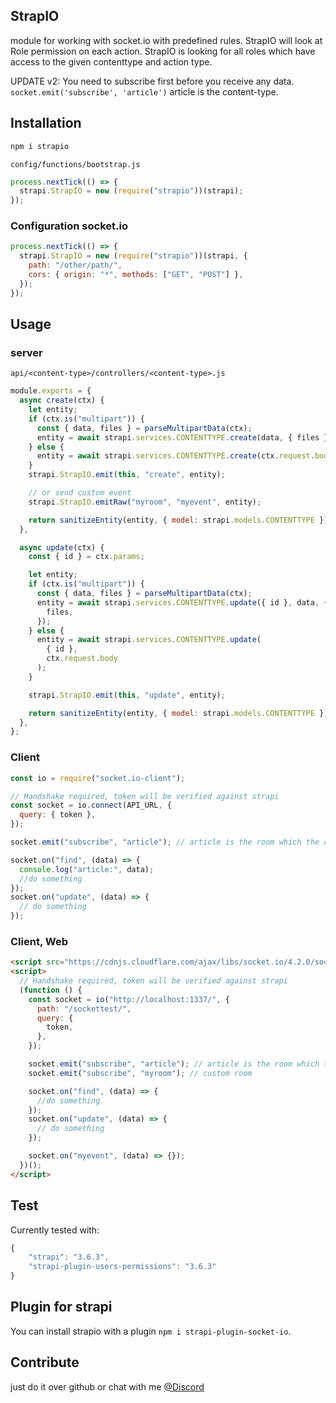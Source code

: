 ## StrapIO

module for working with socket.io with predefined rules. StrapIO will look at Role permission on each action.
StrapIO is looking for all roles which have access to the given contenttype and action type.

UPDATE v2:
You need to subscribe first before you receive any data. `socket.emit('subscribe', 'article')` article is the content-type.

## Installation

```bash
npm i strapio
```

`config/functions/bootstrap.js`

```js
process.nextTick(() => {
  strapi.StrapIO = new (require("strapio"))(strapi);
});
```

### Configuration socket.io

```js
process.nextTick(() => {
  strapi.StrapIO = new (require("strapio"))(strapi, {
    path: "/other/path/",
    cors: { origin: "*", methods: ["GET", "POST"] },
  });
});
```

## Usage

### server

`api/<content-type>/controllers/<content-type>.js`

```js
module.exports = {
  async create(ctx) {
    let entity;
    if (ctx.is("multipart")) {
      const { data, files } = parseMultipartData(ctx);
      entity = await strapi.services.CONTENTTYPE.create(data, { files });
    } else {
      entity = await strapi.services.CONTENTTYPE.create(ctx.request.body);
    }
    strapi.StrapIO.emit(this, "create", entity);

    // or send custom event
    strapi.StrapIO.emitRaw("myroom", "myevent", entity);

    return sanitizeEntity(entity, { model: strapi.models.CONTENTTYPE });
  },

  async update(ctx) {
    const { id } = ctx.params;

    let entity;
    if (ctx.is("multipart")) {
      const { data, files } = parseMultipartData(ctx);
      entity = await strapi.services.CONTENTTYPE.update({ id }, data, {
        files,
      });
    } else {
      entity = await strapi.services.CONTENTTYPE.update(
        { id },
        ctx.request.body
      );
    }

    strapi.StrapIO.emit(this, "update", entity);

    return sanitizeEntity(entity, { model: strapi.models.CONTENTTYPE });
  },
};
```

### Client

```js
const io = require("socket.io-client");

// Handshake required, token will be verified against strapi
const socket = io.connect(API_URL, {
  query: { token },
});

socket.emit("subscribe", "article"); // article is the room which the client joins

socket.on("find", (data) => {
  console.log("article:", data);
  //do something
});
socket.on("update", (data) => {
  // do something
});
```

### Client, Web

```html
<script src="https://cdnjs.cloudflare.com/ajax/libs/socket.io/4.2.0/socket.io.js"></script>
<script>
  // Handshake required, token will be verified against strapi
  (function () {
    const socket = io("http://localhost:1337/", {
      path: "/sockettest/",
      query: {
        token,
      },
    });

    socket.emit("subscribe", "article"); // article is the room which the client joins
    socket.emit("subscribe", "myroom"); // custom room

    socket.on("find", (data) => {
      //do something
    });
    socket.on("update", (data) => {
      // do something
    });

    socket.on("myevent", (data) => {});
  })();
</script>
```

## Test

Currently tested with:

```js
{
    "strapi": "3.6.3",
    "strapi-plugin-users-permissions": "3.6.3"
}
```

## Plugin for strapi

You can install strapio with a plugin `npm i strapi-plugin-socket-io`.

## Contribute

just do it over github or chat with me [@Discord](https://discord.gg/8gCdxzs)
